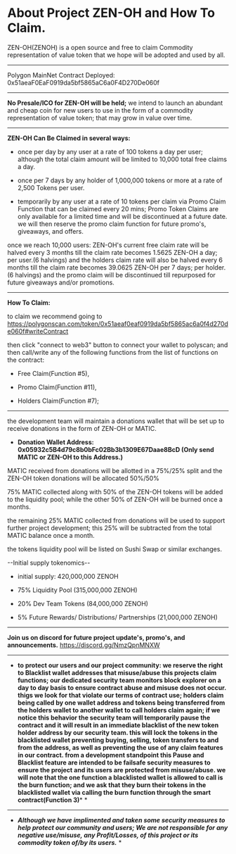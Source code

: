 # About Project ZEN-OH and How To Claim. 

ZEN-OH(ZENOH) is a open source and free to claim Commodity representation of value token that we hope will be adopted and used by all.

 *** 
 
Polygon MainNet Contract Deployed: 0x51aeaF0EaF0919da5bf5865aC6a0F4D270De060f


***
**No Presale/ICO for ZEN-OH will be held;** we intend to launch an abundant and cheap coin for new users to use in the form of a commodity representation of value token; that may grow in value over time.
***

**ZEN-OH Can Be Claimed in several ways:**

 * once per day by any user at a rate of 100 tokens a day per user; although the total claim amount will be limited to 10,000 total free claims a day.
 
 * once per 7 days by any holder of 1,000,000 tokens or more at a rate of 2,500 Tokens per user.

 * temporarily by any user at a rate of 10 tokens per claim via Promo Claim Function that can be claimed every 20 mins; Promo Token Claims are only available for a limited time and will be discontinued at a future date. we will then reserve the promo claim function for future promo's, giveaways, and offers.

once we reach 10,000 users:
ZEN-OH's current free claim rate will be halved every 3 months till the claim rate becomes 1.5625 ZEN-OH a day; per user.(6 halvings) and
the holders claim rate will also be halved every 6 months till the claim rate becomes 39.0625 ZEN-OH per 7 days; per holder.(6 halvings) and
the promo claim will be discontinued till repurposed for future giveaways and/or promotions.
***

**How To Claim:**

to claim we recommend going to https://polygonscan.com/token/0x51aeaf0eaf0919da5bf5865ac6a0f4d270de060f#writeContract 

then click "connect to web3" button to connect your wallet to polyscan; and then call/write any of the following functions from the list of functions on the contract:

 * Free Claim(Function #5),
 
 * Promo Claim(Function #11),
 
 * Holders Claim(Function #7);
 
***

the development team will maintain a donations wallet that will be set up to receive donations in the form of ZEN-OH or MATIC.

* **Donation Wallet Address: 0x05932c5B4d79c8b0bFc02Bb3b1309E67Daae8BcD (Only send MATIC or ZEN-OH to this Address.)**


MATIC received from donations will be allotted in a 75%/25% split and the ZEN-OH token donations will be allocated 50%/50%

75% MATIC collected along with 50% of the ZEN-OH tokens will be added to the liquidity pool; while the other 50% of ZEN-OH will be burned once a months.

the remaining 25% MATIC collected from donations will be used to support further project development; this 25% will be subtracted from the total MATIC balance once a month.

the tokens liquidity pool will be listed on Sushi Swap or similar exchanges.

 
   --Initial supply tokenomics-- 
   
   * initial supply: 420,000,000 ZENOH
   
  * 75% Liquidity Pool (315,000,000 ZENOH)
  
  * 20% Dev Team Tokens (84,000,000 ZENOH)
  
  * 5% Future Rewards/ Distributions/ Partnerships (21,000,000 ZENOH)

***

**Join us on discord for future project update's, promo's, and announcements.**
https://discord.gg/NmzQpnMNXW

***
* **to protect our users and our project community: we reserve the right to Blacklist wallet addresses that misuse/abuse this projects claim functions; our dedicated security team monitors block explorer on a day to day basis to ensure contract abuse and misuse does not occur. thigs we look for that violate our terms of contract use; holders claim being called by one wallet address and tokens being transferred from the holders wallet to another wallet to call holders claim again; if we notice this behavior the security team will temporarily pause the contract and it will result in an immediate blacklist of the new token holder address by our security team. this will lock the tokens in the blacklisted wallet preventing buying, selling, token transfers to and from the address, as well as preventing the use of any claim features in our contract. from a development standpoint this Pause and Blacklist feature are intended to be failsafe security measures to ensure the project and its users are protected from misuse/abuse. 
 we will note that the one function a blacklisted wallet is allowed to call is the burn function; and we ask that they burn their tokens in the blacklisted wallet via calling the burn function through the smart contract(Function 3)*** *
***
* ***Although we have implimented and taken some security measures to help protect our community and users; We are not responsible for any negative use/misuse, any Profit/Losses, of this project or its commodity token of/by its users.*** *

